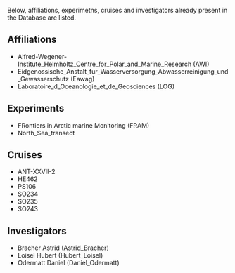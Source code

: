 Below, affiliations, experimetns, cruises and investigators already present in the Database are listed.

## Affiliations
- Alfred-Wegener-Institute_Helmholtz_Centre_for_Polar_and_Marine_Research (AWI)
- Eidgenossische_Anstalt_fur_Wasserversorgung_Abwasserreinigung_und_Gewasserschutz (Eawag)
- Laboratoire_d_Oceanologie_et_de_Geosciences (LOG)

## Experiments
- FRontiers in Arctic marine Monitoring (FRAM)
- North_Sea_transect


## Cruises
- ANT-XXVII-2
- HE462
- PS106
- SO234
- SO235
- SO243


## Investigators
- Bracher Astrid (Astrid_Bracher)
- Loisel Hubert (Hubert_Loisel)
- Odermatt Daniel (Daniel_Odermatt)